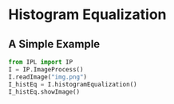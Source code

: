 # Histogram Equalization

## A Simple Example
``` python
from IPL import IP
I = IP.ImageProcess()
I.readImage("img.png")
I_histEq = I.histogramEqualization()
I_histEq.showImage()
```
